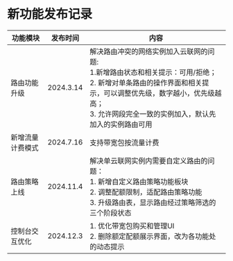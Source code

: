 # 新功能发布记录

| 功能模块         | 发布时间   | 内容                                                         |
| ---------------- | ---------- | ------------------------------------------------------------ |
| 路由功能升级     | 2024.3.14  | 解决路由冲突的网络实例加入云联网的问题:<br/>1.新增路由状态和相关提示：可用/拒绝；<br/>2. 新增对单条路由的操作界面和相关提示，可以调整优先级，数字越小，优先级越高；<br/>3. 允许网段完全一致的实例加入，默认先加入的实例路由可用 |
| 新增流量计费模式 | 2024.7.16  | 支持带宽包按流量计费                                         |
| 路由策略上线     | 2024.11.4  | 解决单云联网实例内需要自定义路由的问题：<br/>1. 新增自定义路由策略功能板块<br/>2. 调整配额限制，适配路由策略功能<br/>3. 升级路由表，显示路由经过策略筛选的三个阶段状态 |
| 控制台交互优化   | 2024.12.3 | 1. 优化带宽包购买和管理UI<br />2. 删除额定配额展示界面，改为各功能处的动态提示 |
